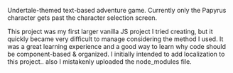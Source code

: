 Undertale-themed text-based adventure game. Currently only the Papyrus character gets past the character selection screen.

This project was my first larger vanilla JS project I tried creating, but it quickly became very difficult to manage considering the method I used. It was a great learning experience and a good way to learn why code should be component-based & organized. I initially intended to add localization to this project.. also I mistakenly uploaded the node_modules file.
